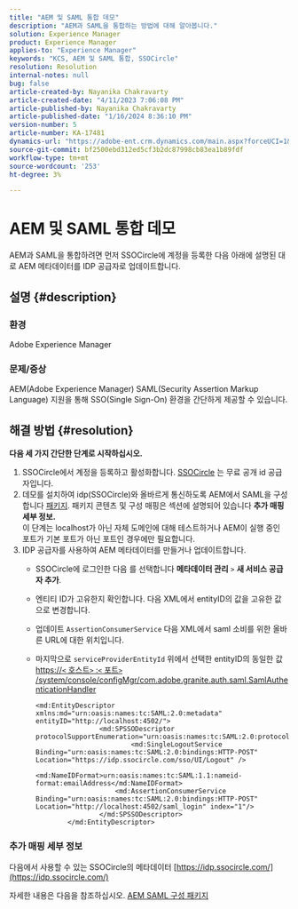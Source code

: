 ```yaml
---
title: "AEM 및 SAML 통합 데모"
description: "AEM과 SAML을 통합하는 방법에 대해 알아봅니다."
solution: Experience Manager
product: Experience Manager
applies-to: "Experience Manager"
keywords: "KCS, AEM 및 SAML 통합, SSOCircle"
resolution: Resolution
internal-notes: null
bug: false
article-created-by: Nayanika Chakravarty
article-created-date: "4/11/2023 7:06:08 PM"
article-published-by: Nayanika Chakravarty
article-published-date: "1/16/2024 8:36:10 PM"
version-number: 5
article-number: KA-17481
dynamics-url: "https://adobe-ent.crm.dynamics.com/main.aspx?forceUCI=1&pagetype=entityrecord&etn=knowledgearticle&id=504776e7-9bd8-ed11-a7c7-6045bd006b4b"
source-git-commit: bf2500ebd312ed5cf3b2dc87998cb83ea1b89fdf
workflow-type: tm+mt
source-wordcount: '253'
ht-degree: 3%

---
```


# AEM 및 SAML 통합 데모


AEM과 SAML을 통합하려면 먼저 SSOCircle에 계정을 등록한 다음 아래에 설명된 대로 AEM 메타데이터를 IDP 공급자로 업데이트합니다.

## 설명 {#description}


### <b>환경</b>

Adobe Experience Manager

### <b>문제/증상</b>

AEM(Adobe Experience Manager) SAML(Security Assertion Markup Language) 지원을 통해 SSO(Single Sign-On) 환경을 간단하게 제공할 수 있습니다.


## 해결 방법 {#resolution}


<b>다음 세 가지 간단한 단계로 시작하십시오.</b>

1. SSOCircle에서 계정을 등록하고 활성화합니다. [SSOCircle](https://www.ssocircle.com/en/) 는 무료 공개 id 공급자입니다.
2. 데모를 설치하여 idp(SSOCircle)와 올바르게 통신하도록 AEM에서 SAML을 구성합니다 [패키지](https://files.acrobat.com/a/preview/d0017bf5-c35a-483e-80a0-d6bfb0526299). 패키지 콘텐츠 및 구성 매핑은 섹션에 설명되어 있습니다 <b>추가 매핑 세부 정보.</b>\
   이 단계는 localhost가 아닌 자체 도메인에 대해 테스트하거나 AEM이 실행 중인 포트가 기본 포트가 아닌 포트인 경우에만 필요합니다.
3. IDP 공급자를 사용하여 AEM 메타데이터를 만들거나 업데이트합니다.
   - SSOCircle에 로그인한 다음 를 선택합니다 <b>메타데이터 관리</b> `>`  <b>새 서비스 공급자 추가</b>.
   - 엔티티 ID가 고유한지 확인합니다. 다음 XML에서 entityID의 값을 고유한 값으로 변경합니다.
   - 업데이트 `AssertionConsumerService` 다음 XML에서 saml 소비를 위한 올바른 URL에 대한 위치입니다.
   - 마지막으로 `serviceProviderEntityId` 위에서 선택한 entityID의 동일한 값 [https://`<` 호스트`>` :`<` 포트`>` /system/console/configMgr/com.adobe.granite.auth.saml.SamlAuthenticationHandler](https://&lt;host>:&lt;port>/system/console/configMgr/com.adobe.granite.auth.saml.SamlAuthenticationHandler)


     ```
     <md:EntityDescriptor xmlns:md="urn:oasis:names:tc:SAML:2.0:metadata" entityID="http://localhost:4502/">
                     <md:SPSSODescriptor protocolSupportEnumeration="urn:oasis:names:tc:SAML:2.0:protocol">
                             <md:SingleLogoutService Binding="urn:oasis:names:tc:SAML:2.0:bindings:HTTP-POST" Location="https://idp.ssocircle.com/sso/UI/Logout" />
                             <md:NameIDFormat>urn:oasis:names:tc:SAML:1.1:nameid-format:emailAddress</md:NameIDFormat>        
                         <md:AssertionConsumerService Binding="urn:oasis:names:tc:SAML:2.0:bindings:HTTP-POST" Location="http://localhost:4502/saml_login" index="1"/>    
                     </md:SPSSODescriptor>
             </md:EntityDescriptor>
     ```


### 추가 매핑 세부 정보

다음에서 사용할 수 있는 SSOCircle의 메타데이터 [https://idp.ssocircle.com/](https://idp.ssocircle.com/)

자세한 내용은 다음을 참조하십시오. [AEM SAML 구성 패키지](https://files.acrobat.com/a/preview/d0017bf5-c35a-483e-80a0-d6bfb0526299)
